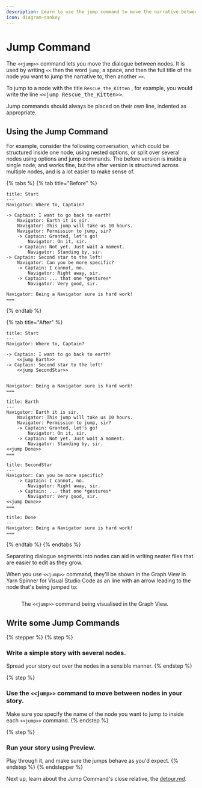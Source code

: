 ```yaml
---
description: Learn to use the jump command to move the narrative between nodes.
icon: diagram-sankey
---
```


# Jump Command

The `<<jump>>` command lets you move the dialogue between nodes. It is used by writing `<<` then the word `jump`, a space, and then the full title of the node you want to jump the narrative to, then another `>>`.&#x20;

To jump to a node with the title `Rescue_the_Kitten` , for example, you would write the line <kbd><\<jump Rescue\_the\_Kitten>></kbd>.&#x20;

Jump commands should always be placed on their own line, indented as appropriate.

## Using the Jump Command

For example, consider the following conversation, which could be structured inside one node, using nested options, or split over several nodes using options and jump commands. The before version is inside a single node, and works fine, but the after version is structured across multiple nodes, and is a lot easier to make sense of.&#x20;

{% tabs %}
{% tab title="Before" %}
```
title: Start
---
Navigator: Where to, Captain?

-> Captain: I want to go back to earth!
    Navigator: Earth it is sir. 
    Navigator: This jump will take us 10 hours.
    Navigator: Permission to jump, sir?
    -> Captain: Granted, let's go!
        Navigator: On it, sir.
    -> Captain: Not yet. Just wait a moment.
        Navigator: Standing by, sir.
-> Captain: Second star to the left!
    Navigator: Can you be more specific?
    -> Captain: I cannot, no.
        Navigator: Right away, sir.
    -> Captain: ... that one *gestures*
        Navigator: Very good, sir.

Navigator: Being a Navigator sure is hard work!
===
```
{% endtab %}

{% tab title="After" %}
```
title: Start
---
Navigator: Where to, Captain?

-> Captain: I want to go back to earth!
    <<jump Earth>>
-> Captain: Second star to the left!
    <<jump SecondStar>>
    

Navigator: Being a Navigator sure is hard work!
===

title: Earth
---
Navigator: Earth it is sir. 
    Navigator: This jump will take us 10 hours.
    Navigator: Permission to jump, sir?
    -> Captain: Granted, let's go!
        Navigator: On it, sir.
    -> Captain: Not yet. Just wait a moment.
        Navigator: Standing by, sir.
<<jump Done>>
===

title: SecondStar
---
Navigator: Can you be more specific?
    -> Captain: I cannot, no.
        Navigator: Right away, sir.
    -> Captain: ... that one *gestures*
        Navigator: Very good, sir.
<<jump Done>>
===

title: Done
---
Navigator: Being a Navigator sure is hard work!
===
```
{% endtab %}
{% endtabs %}

Separating dialogue segments into nodes can aid in writing neater files that are easier to edit as they grow.

When you use `<<jump>>` command, they'll be shown in the Graph View in Yarn Spinner for Visual Studio Code as an line with an arrow leading to the node that's being jumped to:

<figure><img src="../../.gitbook/assets/Screenshot 2025-05-15 at 12.21.38 pm.png" alt=""><figcaption><p>The <code>&#x3C;&#x3C;jump>></code> command being visualised in the Graph View.</p></figcaption></figure>

## Write some Jump Commands

{% stepper %}
{% step %}
### Write a simple story with several nodes.

Spread your story out over the nodes in a sensible manner.
{% endstep %}

{% step %}
### Use the `<<jump>>` command to move between nodes in your story.

Make sure you specify the name of the node you want to jump to inside each `<<jump>>` command.
{% endstep %}

{% step %}
### Run your story using Preview.

Play through it, and make sure the jumps behave as you'd expect.
{% endstep %}
{% endstepper %}

Next up, learn about the Jump Command's close relative, the [detour.md](detour.md "mention").
